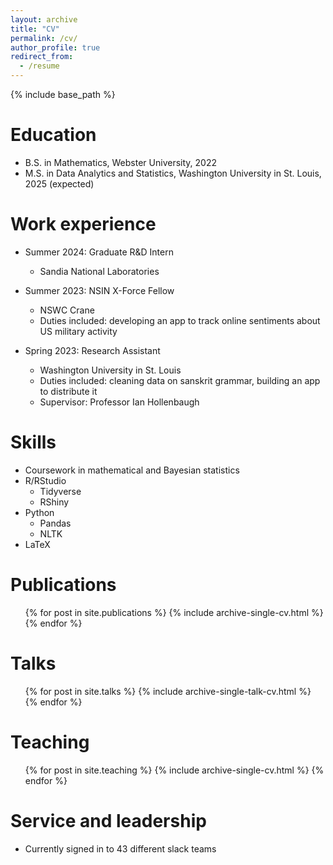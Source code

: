```yaml
---
layout: archive
title: "CV"
permalink: /cv/
author_profile: true
redirect_from:
  - /resume
---
```


{% include base_path %}

Education
======
* B.S. in Mathematics, Webster University, 2022
* M.S. in Data Analytics and Statistics, Washington University in St. Louis, 2025 (expected)


Work experience
======
* Summer 2024: Graduate R&D Intern
  * Sandia National Laboratories
  
* Summer 2023: NSIN X-Force Fellow
  * NSWC Crane
  * Duties included: developing an app to track online sentiments about US military activity

* Spring 2023: Research Assistant
  * Washington University in St. Louis
  * Duties included: cleaning data on sanskrit grammar, building an app to distribute it
  * Supervisor: Professor Ian Hollenbaugh
  
Skills
======
* Coursework in mathematical and Bayesian statistics
* R/RStudio
  * Tidyverse
  * RShiny
* Python
  * Pandas
  * NLTK
* LaTeX

Publications
======
  <ul>{% for post in site.publications %}
    {% include archive-single-cv.html %}
  {% endfor %}</ul>
  
Talks
======
  <ul>{% for post in site.talks %}
    {% include archive-single-talk-cv.html %}
  {% endfor %}</ul>
  
Teaching
======
  <ul>{% for post in site.teaching %}
    {% include archive-single-cv.html %}
  {% endfor %}</ul>
  
Service and leadership
======
* Currently signed in to 43 different slack teams
